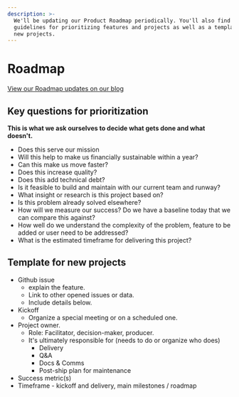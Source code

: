 ```yaml
---
description: >-
  We'll be updating our Product Roadmap periodically. You'll also find below
  guidelines for prioritizing features and projects as well as a template for
  new projects.
---
```


# Roadmap

[View our Roadmap updates on our blog](https://blog.opencollective.com/tag/roadmap/)

## **Key questions for prioritization**

**This is what we ask ourselves to decide what gets done and what doesn't.**

* Does this serve our mission
* Will this help to make us financially sustainable within a year?
* Can this make us move faster?
* Does this increase quality?
* Does this add technical debt?
* Is it feasible to build and maintain with our current team and runway?
* What insight or research is this project based on?
* Is this problem already solved elsewhere?
* How will we measure our success? Do we have a baseline today that we can compare this against?
* How well do we understand the complexity of the problem, feature to be added or user need to be addressed?
* What is the estimated timeframe for delivering this project?

## Template for new projects

* Github issue
  * explain the feature. 
  * Link to other opened issues or data. 
  * Include details below.
* Kickoff
  * Organize a special meeting or on a scheduled one. 
* Project owner. 
  * Role: Facilitator, decision-maker, producer. 
  * It's ultimately responsible for \(needs to do or organize who does\)
    * Delivery 
    * Q&A
    * Docs & Comms 
    * Post-ship plan for maintenance 
* Success metric\(s\)
* Timeframe - kickoff and delivery, main milestones / roadmap

